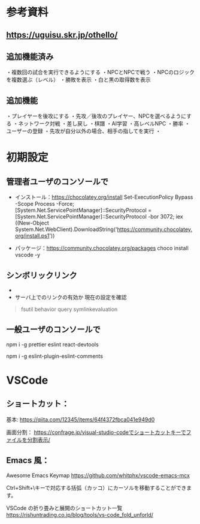 # 参考資料
## https://uguisu.skr.jp/othello/

## 追加機能済み
・複数回の試合を実行できるようにする
・NPCとNPCで戦う
・NPCのロジックを複数選ぶ（レベル）
・勝敗を表示
・白と黒の取得数を表示

## 追加機能
・プレイヤーを後攻にする
・先攻／後攻のプレイヤー、NPCを選べるようにする
・ネットワーク対戦
・差し戻し
・棋譜
・AI学習
・高レベルNPC
・勝率
・ユーザーの登録
・先攻が自分以外の場合、相手の指してを実行
・

# 初期設定

## 管理者ユーザのコンソールで

- インストール：https://chocolatey.org/install
  Set-ExecutionPolicy Bypass -Scope Process -Force; [System.Net.ServicePointManager]::SecurityProtocol = [System.Net.ServicePointManager]::SecurityProtocol -bor 3072; iex ((New-Object System.Net.WebClient).DownloadString('https://community.chocolatey.org/install.ps1'))

- パッケージ：https://community.chocolatey.org/packages
  choco install vscode -y

## シンボリックリンク
* 
* サーバ上でのリンクの有効か
現在の設定を確認
> fsutil behavior query symlinkevaluation

## 一般ユーザのコンソールで

npm i -g prettier eslint react-devtools

npm i -g eslint-plugin-eslint-comments

# VSCode

## ショートカット：

基本:
https://qiita.com/12345/items/64f4372fbca041e949d0

画面分割：
https://confrage.jp/visual-studio-codeでショートカットキーでファイルを分割表示/

## Emacs 風：

Awesome Emacs Keymap
https://github.com/whitphx/vscode-emacs-mcx

Ctrl+Shift+\キーで対応する括弧（カッコ）にカーソルを移動することができます。

VSCode の折り畳みと展開のショートカット一覧
https://rishuntrading.co.jp/blog/tools/vs-code_fold_unforld/
